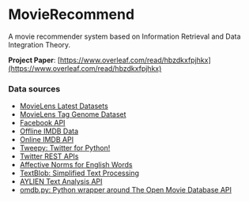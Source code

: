 # MovieRecommend
A movie recommender system based on Information Retrieval and Data Integration Theory.

**Project Paper**: [https://www.overleaf.com/read/hbzdkxfpjhkx](https://www.overleaf.com/read/hbzdkxfpjhkx)

### Data sources
- [MovieLens Latest Datasets](http://grouplens.org/datasets/movielens/latest/)
- [MovieLens Tag Genome Dataset](http://grouplens.org/datasets/movielens/tag-genome/)
- [Facebook API](https://developers.facebook.com/docs/graph-api/)
- [Offline IMDB Data](http://www.imdb.com/interfaces)
- [Online IMDB API](http://www.omdbapi.com/)
- [Tweepy: Twitter for Python!](https://github.com/tweepy/tweepy)
- [Twitter REST APIs](https://dev.twitter.com/rest/public)
- [Affective Norms for English Words](http://www.uvm.edu/~pdodds/teaching/courses/2009-08UVM-300/docs/others/everything/bradley1999a.pdf)
- [TextBlob: Simplified Text Processing](https://github.com/sloria/TextBlob)
- [AYLIEN Text Analysis API](http://aylien.com/)
- [omdb.py: Python wrapper around The Open Movie Database API](https://github.com/dgilland/omdb.py)
